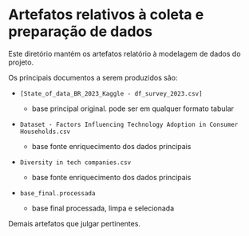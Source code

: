 # Artefatos relativos à coleta e preparação de dados

Este diretório mantém os artefatos relatório à modelagem de dados do projeto. 

Os principais documentos a serem produzidos são:

* `[State_of_data_BR_2023_Kaggle - df_survey_2023.csv]
`
	* base principal original. pode ser em qualquer formato tabular

* `Dataset - Factors Influencing Technology Adoption in Consumer Households.csv`
	* base fonte enriquecimento dos dados principais

* `Diversity in tech companies.csv`
	* base fonte enriquecimento dos dados principais
   
* `base_final.processada`
  * base final processada, limpa e selecionada
	
Demais artefatos que julgar pertinentes.
